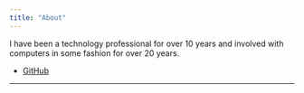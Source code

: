 ```yaml
---
title: "About"
---
```


I have been a technology professional for over 10 years and involved with computers in some fashion for over 20 years. 

- [GitHub](https://github.com/jsorah)

-----


